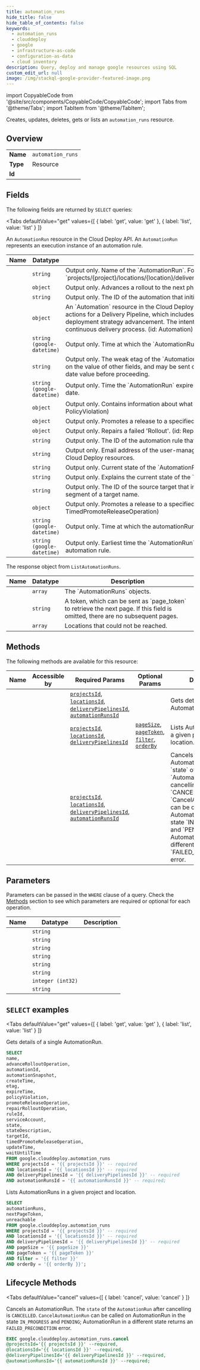 ```yaml
--- 
title: automation_runs
hide_title: false
hide_table_of_contents: false
keywords:
  - automation_runs
  - clouddeploy
  - google
  - infrastructure-as-code
  - configuration-as-data
  - cloud inventory
description: Query, deploy and manage google resources using SQL
custom_edit_url: null
image: /img/stackql-google-provider-featured-image.png
---
```


import CopyableCode from '@site/src/components/CopyableCode/CopyableCode';
import Tabs from '@theme/Tabs';
import TabItem from '@theme/TabItem';

Creates, updates, deletes, gets or lists an <code>automation_runs</code> resource.

## Overview
<table><tbody>
<tr><td><b>Name</b></td><td><code>automation_runs</code></td></tr>
<tr><td><b>Type</b></td><td>Resource</td></tr>
<tr><td><b>Id</b></td><td><CopyableCode code="google.clouddeploy.automation_runs" /></td></tr>
</tbody></table>

## Fields

The following fields are returned by `SELECT` queries:

<Tabs
    defaultValue="get"
    values={[
        { label: 'get', value: 'get' },
        { label: 'list', value: 'list' }
    ]}
>
<TabItem value="get">

An `AutomationRun` resource in the Cloud Deploy API. An `AutomationRun` represents an execution instance of an automation rule.

<table>
<thead>
    <tr>
    <th>Name</th>
    <th>Datatype</th>
    <th>Description</th>
    </tr>
</thead>
<tbody>
<tr>
    <td><CopyableCode code="name" /></td>
    <td><code>string</code></td>
    <td>Output only. Name of the `AutomationRun`. Format is `projects/&#123;project&#125;/locations/&#123;location&#125;/deliveryPipelines/&#123;delivery_pipeline&#125;/automationRuns/&#123;automation_run&#125;`.</td>
</tr>
<tr>
    <td><CopyableCode code="advanceRolloutOperation" /></td>
    <td><code>object</code></td>
    <td>Output only. Advances a rollout to the next phase. (id: AdvanceRolloutOperation)</td>
</tr>
<tr>
    <td><CopyableCode code="automationId" /></td>
    <td><code>string</code></td>
    <td>Output only. The ID of the automation that initiated the operation.</td>
</tr>
<tr>
    <td><CopyableCode code="automationSnapshot" /></td>
    <td><code>object</code></td>
    <td>An `Automation` resource in the Cloud Deploy API. An `Automation` enables the automation of manually driven actions for a Delivery Pipeline, which includes Release promotion among Targets, Rollout repair and Rollout deployment strategy advancement. The intention of Automation is to reduce manual intervention in the continuous delivery process. (id: Automation)</td>
</tr>
<tr>
    <td><CopyableCode code="createTime" /></td>
    <td><code>string (google-datetime)</code></td>
    <td>Output only. Time at which the `AutomationRun` was created.</td>
</tr>
<tr>
    <td><CopyableCode code="etag" /></td>
    <td><code>string</code></td>
    <td>Output only. The weak etag of the `AutomationRun` resource. This checksum is computed by the server based on the value of other fields, and may be sent on update and delete requests to ensure the client has an up-to-date value before proceeding.</td>
</tr>
<tr>
    <td><CopyableCode code="expireTime" /></td>
    <td><code>string (google-datetime)</code></td>
    <td>Output only. Time the `AutomationRun` expires. An `AutomationRun` expires after 14 days from its creation date.</td>
</tr>
<tr>
    <td><CopyableCode code="policyViolation" /></td>
    <td><code>object</code></td>
    <td>Output only. Contains information about what policies prevented the `AutomationRun` from proceeding. (id: PolicyViolation)</td>
</tr>
<tr>
    <td><CopyableCode code="promoteReleaseOperation" /></td>
    <td><code>object</code></td>
    <td>Output only. Promotes a release to a specified 'Target'. (id: PromoteReleaseOperation)</td>
</tr>
<tr>
    <td><CopyableCode code="repairRolloutOperation" /></td>
    <td><code>object</code></td>
    <td>Output only. Repairs a failed 'Rollout'. (id: RepairRolloutOperation)</td>
</tr>
<tr>
    <td><CopyableCode code="ruleId" /></td>
    <td><code>string</code></td>
    <td>Output only. The ID of the automation rule that initiated the operation.</td>
</tr>
<tr>
    <td><CopyableCode code="serviceAccount" /></td>
    <td><code>string</code></td>
    <td>Output only. Email address of the user-managed IAM service account that performs the operations against Cloud Deploy resources.</td>
</tr>
<tr>
    <td><CopyableCode code="state" /></td>
    <td><code>string</code></td>
    <td>Output only. Current state of the `AutomationRun`.</td>
</tr>
<tr>
    <td><CopyableCode code="stateDescription" /></td>
    <td><code>string</code></td>
    <td>Output only. Explains the current state of the `AutomationRun`. Present only when an explanation is needed.</td>
</tr>
<tr>
    <td><CopyableCode code="targetId" /></td>
    <td><code>string</code></td>
    <td>Output only. The ID of the source target that initiates the `AutomationRun`. The value of this field is the last segment of a target name.</td>
</tr>
<tr>
    <td><CopyableCode code="timedPromoteReleaseOperation" /></td>
    <td><code>object</code></td>
    <td>Output only. Promotes a release to a specified 'Target' as defined in a Timed Promote Release rule. (id: TimedPromoteReleaseOperation)</td>
</tr>
<tr>
    <td><CopyableCode code="updateTime" /></td>
    <td><code>string (google-datetime)</code></td>
    <td>Output only. Time at which the automationRun was updated.</td>
</tr>
<tr>
    <td><CopyableCode code="waitUntilTime" /></td>
    <td><code>string (google-datetime)</code></td>
    <td>Output only. Earliest time the `AutomationRun` will attempt to resume. Wait-time is configured by `wait` in automation rule.</td>
</tr>
</tbody>
</table>
</TabItem>
<TabItem value="list">

The response object from `ListAutomationRuns`.

<table>
<thead>
    <tr>
    <th>Name</th>
    <th>Datatype</th>
    <th>Description</th>
    </tr>
</thead>
<tbody>
<tr>
    <td><CopyableCode code="automationRuns" /></td>
    <td><code>array</code></td>
    <td>The `AutomationRuns` objects.</td>
</tr>
<tr>
    <td><CopyableCode code="nextPageToken" /></td>
    <td><code>string</code></td>
    <td>A token, which can be sent as `page_token` to retrieve the next page. If this field is omitted, there are no subsequent pages.</td>
</tr>
<tr>
    <td><CopyableCode code="unreachable" /></td>
    <td><code>array</code></td>
    <td>Locations that could not be reached.</td>
</tr>
</tbody>
</table>
</TabItem>
</Tabs>

## Methods

The following methods are available for this resource:

<table>
<thead>
    <tr>
    <th>Name</th>
    <th>Accessible by</th>
    <th>Required Params</th>
    <th>Optional Params</th>
    <th>Description</th>
    </tr>
</thead>
<tbody>
<tr>
    <td><a href="#get"><CopyableCode code="get" /></a></td>
    <td><CopyableCode code="select" /></td>
    <td><a href="#parameter-projectsId"><code>projectsId</code></a>, <a href="#parameter-locationsId"><code>locationsId</code></a>, <a href="#parameter-deliveryPipelinesId"><code>deliveryPipelinesId</code></a>, <a href="#parameter-automationRunsId"><code>automationRunsId</code></a></td>
    <td></td>
    <td>Gets details of a single AutomationRun.</td>
</tr>
<tr>
    <td><a href="#list"><CopyableCode code="list" /></a></td>
    <td><CopyableCode code="select" /></td>
    <td><a href="#parameter-projectsId"><code>projectsId</code></a>, <a href="#parameter-locationsId"><code>locationsId</code></a>, <a href="#parameter-deliveryPipelinesId"><code>deliveryPipelinesId</code></a></td>
    <td><a href="#parameter-pageSize"><code>pageSize</code></a>, <a href="#parameter-pageToken"><code>pageToken</code></a>, <a href="#parameter-filter"><code>filter</code></a>, <a href="#parameter-orderBy"><code>orderBy</code></a></td>
    <td>Lists AutomationRuns in a given project and location.</td>
</tr>
<tr>
    <td><a href="#cancel"><CopyableCode code="cancel" /></a></td>
    <td><CopyableCode code="exec" /></td>
    <td><a href="#parameter-projectsId"><code>projectsId</code></a>, <a href="#parameter-locationsId"><code>locationsId</code></a>, <a href="#parameter-deliveryPipelinesId"><code>deliveryPipelinesId</code></a>, <a href="#parameter-automationRunsId"><code>automationRunsId</code></a></td>
    <td></td>
    <td>Cancels an AutomationRun. The `state` of the `AutomationRun` after cancelling is `CANCELLED`. `CancelAutomationRun` can be called on AutomationRun in the state `IN_PROGRESS` and `PENDING`; AutomationRun in a different state returns an `FAILED_PRECONDITION` error.</td>
</tr>
</tbody>
</table>

## Parameters

Parameters can be passed in the `WHERE` clause of a query. Check the [Methods](#methods) section to see which parameters are required or optional for each operation.

<table>
<thead>
    <tr>
    <th>Name</th>
    <th>Datatype</th>
    <th>Description</th>
    </tr>
</thead>
<tbody>
<tr id="parameter-automationRunsId">
    <td><CopyableCode code="automationRunsId" /></td>
    <td><code>string</code></td>
    <td></td>
</tr>
<tr id="parameter-deliveryPipelinesId">
    <td><CopyableCode code="deliveryPipelinesId" /></td>
    <td><code>string</code></td>
    <td></td>
</tr>
<tr id="parameter-locationsId">
    <td><CopyableCode code="locationsId" /></td>
    <td><code>string</code></td>
    <td></td>
</tr>
<tr id="parameter-projectsId">
    <td><CopyableCode code="projectsId" /></td>
    <td><code>string</code></td>
    <td></td>
</tr>
<tr id="parameter-filter">
    <td><CopyableCode code="filter" /></td>
    <td><code>string</code></td>
    <td></td>
</tr>
<tr id="parameter-orderBy">
    <td><CopyableCode code="orderBy" /></td>
    <td><code>string</code></td>
    <td></td>
</tr>
<tr id="parameter-pageSize">
    <td><CopyableCode code="pageSize" /></td>
    <td><code>integer (int32)</code></td>
    <td></td>
</tr>
<tr id="parameter-pageToken">
    <td><CopyableCode code="pageToken" /></td>
    <td><code>string</code></td>
    <td></td>
</tr>
</tbody>
</table>

## `SELECT` examples

<Tabs
    defaultValue="get"
    values={[
        { label: 'get', value: 'get' },
        { label: 'list', value: 'list' }
    ]}
>
<TabItem value="get">

Gets details of a single AutomationRun.

```sql
SELECT
name,
advanceRolloutOperation,
automationId,
automationSnapshot,
createTime,
etag,
expireTime,
policyViolation,
promoteReleaseOperation,
repairRolloutOperation,
ruleId,
serviceAccount,
state,
stateDescription,
targetId,
timedPromoteReleaseOperation,
updateTime,
waitUntilTime
FROM google.clouddeploy.automation_runs
WHERE projectsId = '{{ projectsId }}' -- required
AND locationsId = '{{ locationsId }}' -- required
AND deliveryPipelinesId = '{{ deliveryPipelinesId }}' -- required
AND automationRunsId = '{{ automationRunsId }}' -- required;
```
</TabItem>
<TabItem value="list">

Lists AutomationRuns in a given project and location.

```sql
SELECT
automationRuns,
nextPageToken,
unreachable
FROM google.clouddeploy.automation_runs
WHERE projectsId = '{{ projectsId }}' -- required
AND locationsId = '{{ locationsId }}' -- required
AND deliveryPipelinesId = '{{ deliveryPipelinesId }}' -- required
AND pageSize = '{{ pageSize }}'
AND pageToken = '{{ pageToken }}'
AND filter = '{{ filter }}'
AND orderBy = '{{ orderBy }}';
```
</TabItem>
</Tabs>


## Lifecycle Methods

<Tabs
    defaultValue="cancel"
    values={[
        { label: 'cancel', value: 'cancel' }
    ]}
>
<TabItem value="cancel">

Cancels an AutomationRun. The `state` of the `AutomationRun` after cancelling is `CANCELLED`. `CancelAutomationRun` can be called on AutomationRun in the state `IN_PROGRESS` and `PENDING`; AutomationRun in a different state returns an `FAILED_PRECONDITION` error.

```sql
EXEC google.clouddeploy.automation_runs.cancel 
@projectsId='{{ projectsId }}' --required, 
@locationsId='{{ locationsId }}' --required, 
@deliveryPipelinesId='{{ deliveryPipelinesId }}' --required, 
@automationRunsId='{{ automationRunsId }}' --required;
```
</TabItem>
</Tabs>
